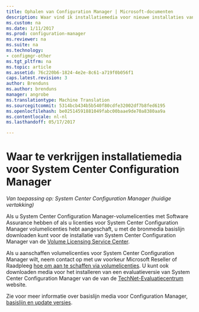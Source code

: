 ```yaml
---
title: Ophalen van Configuration Manager | Microsoft-documenten
description: Waar vind ik installatiemedia voor nieuwe installaties van System Center Configuration Manager.
ms.custom: na
ms.date: 1/11/2017
ms.prod: configuration-manager
ms.reviewer: na
ms.suite: na
ms.technology:
- configmgr-other
ms.tgt_pltfrm: na
ms.topic: article
ms.assetid: 76c220b6-1824-4e2e-8c61-a719f0b056f1
caps.latest.revision: 3
author: Brenduns
ms.author: brenduns
manager: angrobe
ms.translationtype: Machine Translation
ms.sourcegitcommit: 5314bcb434b5b540f80cdfe32002df7b8fed6195
ms.openlocfilehash: be02514591881049fabc00baae9de70a8380aa9a
ms.contentlocale: nl-nl
ms.lasthandoff: 05/17/2017

---
```

# <a name="where-to-get-installation-media-for-system-center-configuration-manager"></a>Waar te verkrijgen installatiemedia voor System Center Configuration Manager

*Van toepassing op: System Center Configuration Manager (huidige vertakking)*

Als u System Center Configuration Manager-volumelicenties met Software Assurance hebben of als u licenties voor System Center Configuration Manager volumelicenties hebt aangeschaft, u met de bronmedia basislijn downloaden kunt voor de installatie van System Center Configuration Manager van de [Volume Licensing Service Center](https://www.microsoft.com/Licensing/servicecenter/default.aspx).   

Als u aanschaffen volumelicenties voor System Center Configuration Manager wilt, neem contact op met uw voorkeur Microsoft Reseller of Raadpleeg [hoe om aan te schaffen via volumelicenties]( https://www.microsoft.com/Licensing/how-to-buy/how-to-buy.aspx). U kunt ook downloaden media voor het installeren van een evaluatieversie van System Center Configuration Manager van de van de [TechNet-Evaluatiecentrum]( https://www.microsoft.com/en-us/evalcenter/evaluate-system-center-configuration-manager-and-endpoint-protection) website.

Zie voor meer informatie over basislijn media voor Configuration Manager, [basislijn en update versies](/sccm/core/servers/manage/updates#a-namebkmkbaselinesa-baseline-and-update-versions).

